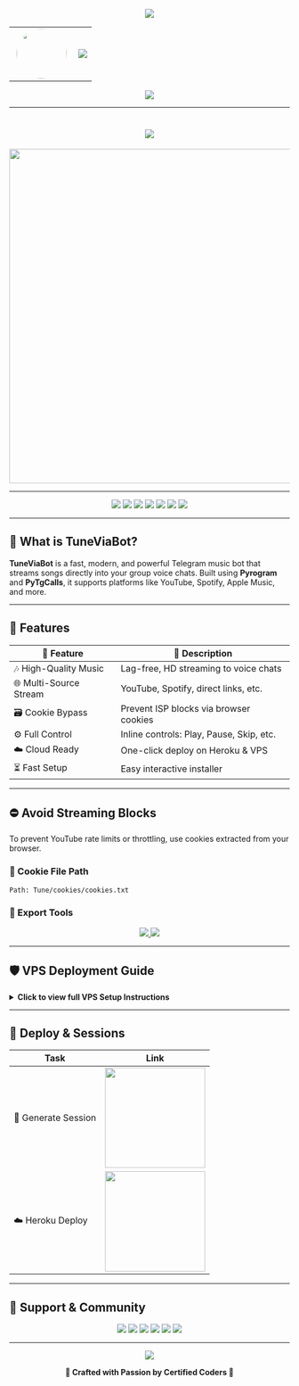 <!-- ✨ Animated Header (Top) -->
<p align="center">
  <img src="https://user-images.githubusercontent.com/73097560/115834477-dbab4500-a447-11eb-908a-139a6edaec5c.gif" />
</p>

<!-- 👤 Avatar + Typing Banner -->
<div align="center">
  <table>
    <tr>
      <td width="100px" align="center">
        <img src="https://files.catbox.moe/r2ga8f.jpg" width="90px" style="border-radius: 50%;" />
      </td>
      <td>
        <img src="https://readme-typing-svg.herokuapp.com?color=00BFFF&width=600&lines=✨+🧳+Hey+There,+This+is+Certified+Coder+%f0%9f%a5%80+%e2%9d%97%ef%b8%8f" />
      </td>
    </tr>
  </table>
</div>

<!-- 👁 Visitor Counter -->
<p align="center">
  <img src="https://komarev.com/ghpvc/?username=CertifiedCoders&style=flat-square" />
</p>

---

<h1 align="center">
  <img src="https://readme-typing-svg.herokuapp.com?color=FF69B4&width=500&lines=🌷+Welcome+to+TuneViaBot+🎶;🚀+The+Ultimate+Telegram+Music+Bot" />
</h1>

<p align="center">
  <a href="https://t.me/CertifiedCoders">
    <img src="https://files.catbox.moe/7udxph.jpg" width="600">
  </a>
</p>

---

<p align="center">
  <a href="https://t.me/TuneViaBot"><img src="https://img.shields.io/badge/Try%20Bot-@TuneViaBot-blue?style=for-the-badge&logo=telegram" /></a>
  <a href="https://t.me/CertifiedCoders"><img src="https://img.shields.io/badge/Join%20Group-@CertifiedCoders-orange?style=for-the-badge&logo=telegram" /></a>
  <a href="https://t.me/CertifiedCodes"><img src="https://img.shields.io/badge/Updates%20Channel-@CertifiedCodes-purple?style=for-the-badge&logo=telegram" /></a>
  <a href="https://t.me/CertifiedCoder"><img src="https://img.shields.io/badge/Owner-@CertifiedCoder-red?style=for-the-badge&logo=telegram" /></a>
  <a href="mailto:rajnishmishraaa1@gmail.com"><img src="https://img.shields.io/badge/Email-Contact-grey?style=for-the-badge&logo=gmail" /></a>
  <a href="https://instagram.com/rajnishthegreat"><img src="https://img.shields.io/badge/Instagram-Follow-red?style=for-the-badge&logo=instagram" /></a>
  <a href="https://youtube.com/@rajnisha3"><img src="https://img.shields.io/badge/YouTube-Subscribe-red?style=for-the-badge&logo=youtube" /></a>
</p>

---

## 🌟 What is TuneViaBot?

**TuneViaBot** is a fast, modern, and powerful Telegram music bot that streams songs directly into your group voice chats. Built using **Pyrogram** and **PyTgCalls**, it supports platforms like YouTube, Spotify, Apple Music, and more.

---

## 🚀 Features

| 🌟 Feature              | 🔎 Description |
|---------------------|-----------------------------|
| 🎶 High-Quality Music | Lag-free, HD streaming to voice chats |
| 🌐 Multi-Source Stream | YouTube, Spotify, direct links, etc. |
| 🗃️ Cookie Bypass     | Prevent ISP blocks via browser cookies |
| ⚙️ Full Control       | Inline controls: Play, Pause, Skip, etc. |
| ☁️ Cloud Ready         | One-click deploy on Heroku & VPS |
| ⏳ Fast Setup          | Easy interactive installer |

---

## ⛔️ Avoid Streaming Blocks

To prevent YouTube rate limits or throttling, use cookies extracted from your browser.

### 📁 Cookie File Path
```txt
Path: Tune/cookies/cookies.txt
```

### 🔐 Export Tools
<p align="center">
  <a href="https://chromewebstore.google.com/detail/cookie-editor/ookdjilphngeeeghgngjabigmpepanpl">
    <img src="https://img.shields.io/badge/Chrome%20Extension-Get%20cookies.txt-blue?style=for-the-badge&logo=googlechrome" />
  </a>
  <a href="https://addons.mozilla.org/en-US/firefox/addon/cookies-txt/">
    <img src="https://img.shields.io/badge/Firefox%20Add--on-Get%20cookies.txt-orange?style=for-the-badge&logo=firefox" />
  </a>
</p>

---

## 🛡️ VPS Deployment Guide

<details>
<summary><b>Click to view full VPS Setup Instructions</b></summary>
<br/>

Follow these step-by-step instructions to set up the bot on a VPS or your local machine:

### 🧱 Step 1: Update and Install Core Dependencies
```bash
sudo apt update && sudo apt install git curl python3-pip ffmpeg -y
```

### ⚙️ Step 2: Install Node.js (with NVM)
```bash
curl https://raw.githubusercontent.com/creationix/nvm/master/install.sh | bash
source ~/.bashrc
nvm install node
```

### 📂 Step 3: Clone the Repository
```bash
git clone https://github.com/CertifiedCoders/TuneViaBot
cd TuneViaBot
```

### 📦 Step 4: Install Python Requirements
```bash
pip3 install -U -r requirements.txt
```

### 🖥 Step 5: Install Tmux for Background Session
```bash
sudo apt install tmux -y
```

### 🚀 Step 6: Launch Interactive Setup
```bash
sudo bash setup
```

### 🔄 Step 7: Start the Bot in a Persistent Session
```bash
tmux new -s tune
sudo bash start
```

### 💡 Optional Developer Commands
```bash
tmux attach-session -t tune      # Attach to running session
tmux kill-session -t tune        # Stop bot session
```

Enjoy smooth, high-quality music streaming with TuneViaBot on your server!

### Run in tmux session
```bash
tmux new -s tune
sudo bash start
```
</details>

---

## 🔐 Deploy & Sessions

| Task                | Link                                                                 |
|---------------------|----------------------------------------------------------------------|
| 🔑 Generate Session | <a href="https://t.me/CertifiedSessionBot"><img src="https://img.shields.io/badge/String%20Session-pink?style=for-the-badge&logo=replit" width="180" /></a> |
| ☁️ Heroku Deploy     | <a href="http://dashboard.heroku.com/new?template=https://github.com/CertifiedCoders/TuneViaBot"><img src="https://img.shields.io/badge/Deploy%20To%20Heroku-pink?style=for-the-badge&logo=heroku" width="180" /></a> |

---

## 👥 Support & Community

<p align="center">
  <a href="https://t.me/CertifiedCoders"><img src="https://img.shields.io/badge/Support%20Group-Join-orange?style=for-the-badge&logo=telegram" /></a>
  <a href="https://t.me/CertifiedCodes"><img src="https://img.shields.io/badge/Channel-Updates-purple?style=for-the-badge&logo=telegram" /></a>
  <a href="https://t.me/CertifiedCoder"><img src="https://img.shields.io/badge/Owner-Message-red?style=for-the-badge&logo=telegram" /></a>
  <a href="https://youtube.com/@rajnisha3"><img src="https://img.shields.io/badge/Youtube-Subscribe-red?style=for-the-badge&logo=youtube" /></a>
  <a href="https://instagram.com/rajnishthegreat"><img src="https://img.shields.io/badge/Instagram-Follow-pink?style=for-the-badge&logo=instagram" /></a>
  <a href="mailto:rajnishmishraaa1@gmail.com"><img src="https://img.shields.io/badge/Email-Contact-grey?style=for-the-badge&logo=gmail" /></a>
</p>

---

<p align="center">
  <img src="https://user-images.githubusercontent.com/73097560/115834477-dbab4500-a447-11eb-908a-139a6edaec5c.gif">
</p>

<p align="center">
  <b>🌟 Crafted with Passion by Certified Coders 🌟</b>
</p>
